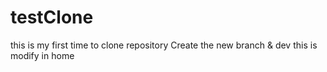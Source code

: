 # testClone
this is my first time to clone repository
Create the new branch & dev
this is modify in home
